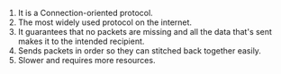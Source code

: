 1. It is a Connection-oriented protocol.
2. The most widely used protocol on the internet.
3. It guarantees that no packets are missing and all the data that's sent makes it to the intended recipient.
4. Sends packets in order so they can stitched back together easily.
5. Slower and requires more resources.
